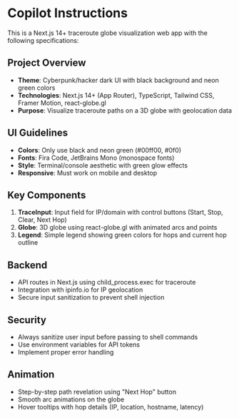 # Copilot Instructions

<!-- Use this file to provide workspace-specific custom instructions to Copilot. For more details, visit https://code.visualstudio.com/docs/copilot/copilot-customization#_use-a-githubcopilotinstructionsmd-file -->

This is a Next.js 14+ traceroute globe visualization web app with the following specifications:

## Project Overview
- **Theme**: Cyberpunk/hacker dark UI with black background and neon green colors
- **Technologies**: Next.js 14+ (App Router), TypeScript, Tailwind CSS, Framer Motion, react-globe.gl
- **Purpose**: Visualize traceroute paths on a 3D globe with geolocation data

## UI Guidelines
- **Colors**: Only use black and neon green (#00ff00, #0f0)
- **Fonts**: Fira Code, JetBrains Mono (monospace fonts)
- **Style**: Terminal/console aesthetic with green glow effects
- **Responsive**: Must work on mobile and desktop

## Key Components
1. **TraceInput**: Input field for IP/domain with control buttons (Start, Stop, Clear, Next Hop)
2. **Globe**: 3D globe using react-globe.gl with animated arcs and points
3. **Legend**: Simple legend showing green colors for hops and current hop outline

## Backend
- API routes in Next.js using child_process.exec for traceroute
- Integration with ipinfo.io for IP geolocation
- Secure input sanitization to prevent shell injection

## Security
- Always sanitize user input before passing to shell commands
- Use environment variables for API tokens
- Implement proper error handling

## Animation
- Step-by-step path revelation using "Next Hop" button
- Smooth arc animations on the globe
- Hover tooltips with hop details (IP, location, hostname, latency)
